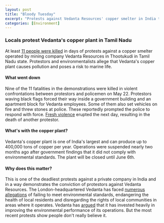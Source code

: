```yaml
---
layout: post
title: "Bloody Tuesday"
excerpt: "Protests against Vedanta Resources' copper smelter in India turns violent."
categories: [Environment]
---
```


### Locals protest Vedanta's copper plant in Tamil Nadu

At least <a href="https://www.reuters.com/article/us-vedanta-smelter-violence/at-least-nine-dead-after-police-fire-on-protesters-seeking-closure-of-indian-copper-smelter-idUSKCN1IN11X?feedType=RSS&feedName=worldNews&rpc=69" target="_blank">11 people were killed</a> in days of protests against a copper smelter operated by mining company Vedanta Resources in Thootukudi in Tamil Nadu state. Protestors and environmentalists allege that Vedanta's copper plant causes pollution and poses a risk to marine life.

#### What went down

Nine of the 11 fatalities in the demonstrations were killed in violent confrontations between protestors and policemen on May 22. Protestors waving black flags forced their way inside a government building and an apartment block for Vedanta employees. Some of them also set vehicles on fire and threw stones at police. These reportedly prompted the police to respond with force. <a href="https://www.reuters.com/article/us-vedanta-protests/india-court-halts-expansion-of-vedantas-copper-smelter-after-protest-killings-idUSKCN1IO0GC" target="_blank">Fresh violence</a> erupted the next day, resulting in the death of another protestor.

#### What's with the copper plant?

Vedanta's copper plant is one of India's largest and can produce up to 400,000 tons of copper per year. Operations were suspended nearly two months ago after government findings that it did not comply with environmental standards. The plant will be closed until June 6th.

#### Why does this matter?

This is one of the deadliest protests against a private company in India and in a way demonstrates the conviction of protestors against Vedanta Resources. The London-headquartered Vedanta has faced <a href="http://www.minesandcommunities.org/article.php?a=13602" target="_blank">numerous allegations</a> of failing to meet environmental standards, endangering the health of local residents and disregarding the rights of local communities in areas where it operates. Vedanta has <a href="https://scroll.in/article/808828/human-rights-and-environment-are-our-priority-vedanta-reacts-to-london-lit-fest-controversy" target="_blank">argued</a> that it has invested heavily in improving the environmental performance of its operations. But the most recent protests show people don't really believe it.
